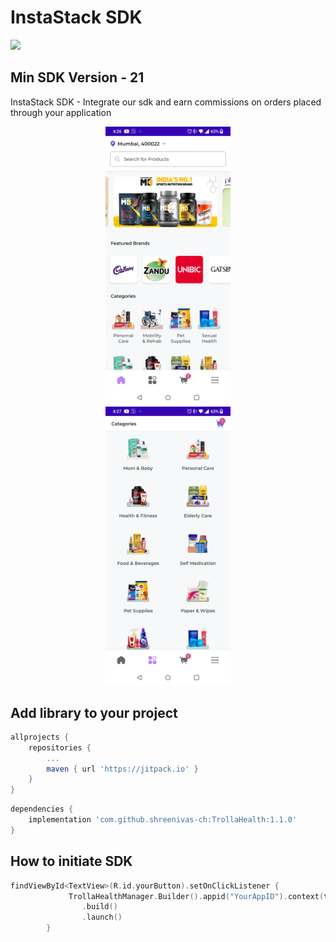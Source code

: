 # InstaStack SDK

[![](https://jitpack.io/v/shreenivas-ch/TrollaHealth.svg)](https://jitpack.io/#shreenivas-ch/TrollaHealth)

## Min SDK Version - 21

InstaStack SDK - Integrate our sdk and earn commissions on orders placed through your application

<p align="center">
<img src="https://github.com/shreenivas-ch/TrollaHealth/blob/7ff040dcb21b995dff778edf306fc46588b9e273/screenshot1.png" alt="alt text" width="200" hspace="40"><img src="https://github.com/shreenivas-ch/TrollaHealth/blob/7ff040dcb21b995dff778edf306fc46588b9e273/screenshot2.png" alt="alt text" width="200" hspace="40">
</p>


## Add library to your project

```gradle
allprojects {
	repositories {
		...
		maven { url 'https://jitpack.io' }
	}
}
```

```gradle
dependencies {
	implementation 'com.github.shreenivas-ch:TrollaHealth:1.1.0'
}
```

## How to initiate SDK
```kotlin
findViewById<TextView>(R.id.yourButton).setOnClickListener {
             TrollaHealthManager.Builder().appid("YourAppID").context(this).application(application)
                .build()
                .launch()
        }
```
